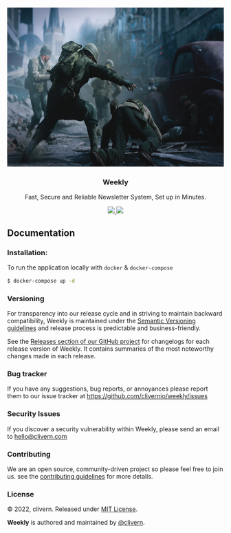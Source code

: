 <p align="center">
    <img alt="Logo" src="/static/logo.jpeg?v=1.0.0" height="370" />
    <h3 align="center">Weekly</h3>
    <p align="center">Fast, Secure and Reliable Newsletter System, Set up in Minutes.</p>
    <p align="center">
        <a href="https://github.com/clivernio/Weekly/actions/workflows/php.yml">
            <img src="https://github.com/clivernio/Weekly/actions/workflows/php.yml/badge.svg">
        </a>
        <a href="https://github.com/clivernio/Weekly/blob/master/LICENSE">
            <img src="https://img.shields.io/badge/LICENSE-MIT-orange.svg">
        </a>
    </p>
</p>


## Documentation

### Installation:

To run the application locally with `docker` & `docker-compose`

```zsh
$ docker-compose up -d
```


### Versioning

For transparency into our release cycle and in striving to maintain backward compatibility, Weekly is maintained under the [Semantic Versioning guidelines](https://semver.org/) and release process is predictable and business-friendly.

See the [Releases section of our GitHub project](https://github.com/clivernio/weekly/releases) for changelogs for each release version of Weekly. It contains summaries of the most noteworthy changes made in each release.


### Bug tracker

If you have any suggestions, bug reports, or annoyances please report them to our issue tracker at https://github.com/clivernio/weekly/issues


### Security Issues

If you discover a security vulnerability within Weekly, please send an email to [hello@clivern.com](mailto:hello@clivern.com)


### Contributing

We are an open source, community-driven project so please feel free to join us. see the [contributing guidelines](CONTRIBUTING.md) for more details.


### License

© 2022, clivern. Released under [MIT License](https://opensource.org/licenses/mit-license.php).

**Weekly** is authored and maintained by [@clivern](http://github.com/clivernio).
